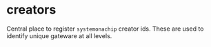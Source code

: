 # creators
Central place to register `systemonachip` creator ids. These are used to identify unique gateware at all levels.
